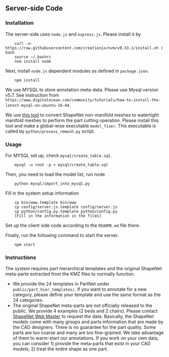 ## Server-side Code

### Installation
The server-side uses `node.js` and `express.js`. Please install it by

        curl -o- https://raw.githubusercontent.com/creationix/nvm/v0.33.1/install.sh | bash
        source ~/.bashrc
        nvm install node
        
Next, install `node.js` dependent modules as defined in `package.json`.

        npm install

We use MYSQL to store annotation meta-data. Please use Mysql version v5.7. See instruction from `https://www.digitalocean.com/community/tutorials/how-to-install-the-latest-mysql-on-ubuntu-16-04`.

We use [this tool](https://github.com/hjwdzh/Manifold) to convert ShapeNet non-manifold meshes to watertight manifold meshes to perform the part cutting operation. Please install this tool and make a global-wise executable `model_fixer`. This executable is called by `python/process_remesh.py` script.

### Usage

For MYSQL set up, check `mysql/create_table.sql`.

        mysql -u root -p < mysql/create_table.sql

Then, you need to load the model list, run node

        python mysql/import_into_mysql.py

Fill in the system setup information

        cp bin/www.template bin/www
        cp config/server.js.template config/server.js
        cp python/config.py.template python/config.py
        [Fill in the information in the files]

Set up the client side code according to the `README.md` file there.

Finally, run the following command to start the server.

        npm start

### Instructions

The system requires part hierarchical templates and the original ShapeNet meta-parts extracted from the KMZ files to normally function. 
* We provide the 24 templates in PartNet under `public/part_hier_templates/`. If you want to annotate for a new category, please define your template and use the same format as the 24 categories. 
* The original ShapeNet meta-parts are not officially released to the public. We provide 4 examples (2 beds and 2 chairs). Please contact [ShapeNet Web Master](mailto:shapenetwebmaster@gmail.com) to request the data. Basically, the ShapeNet models come with many groups and parts information that are made by the CAD designers. There is no guarantee for the part quality. Some parts are too coarse and many are too fine-grained. We take advantage of them to warm-start our annotations. If you work on your own data, you can consider 1) provide the meta-parts that exist in your CAD models; 2) treat the entire shape as one part.


